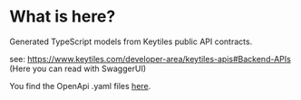 # What is here?

Generated TypeScript models from Keytiles public API contracts.

see: https://www.keytiles.com/developer-area/keytiles-apis#Backend-APIs (Here you can read with SwaggerUI)

You find the OpenApi .yaml files [here](https://github.com/keytiles/keytiles-public-api/tree/main/src/main/openapi).
